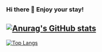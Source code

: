 ### Hi there 👋 Enjoy your stay!
[![Anurag's GitHub stats](https://github-readme-stats.vercel.app/api?username=thespacemanatee&count_private=true&show_icons=true&theme=tokyonight)](https://github.com/anuraghazra/github-readme-stats)
-
[![Top Langs](https://github-readme-stats.vercel.app/api/top-langs/?username=thespacemanatee)](https://github.com/anuraghazra/github-readme-stats)

<!--
**thespacemanatee/thespacemanatee** is a ✨ _special_ ✨ repository because its `README.md` (this file) appears on your GitHub profile.

Here are some ideas to get you started:

- 🔭 I’m currently working on ...
- 🌱 I’m currently learning ...
- 👯 I’m looking to collaborate on ...
- 🤔 I’m looking for help with ...
- 💬 Ask me about ...
- 📫 How to reach me: ...
- 😄 Pronouns: ...
- ⚡ Fun fact: ...
-->
